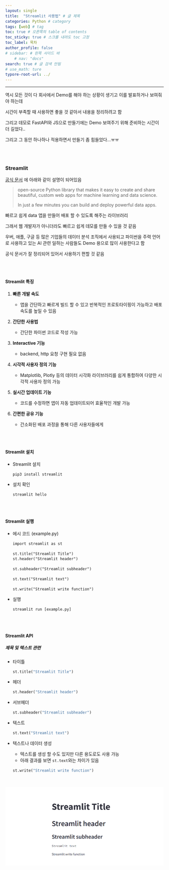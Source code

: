```yaml
---
layout: single
title:  "Streamlit 사용법" # 글 제목
categories: Python # category
tags: [web] # tag
toc: true # 오른쪽의 table of contents
toc_sticky: true # 스크롤 내려도 toc 고정
toc_label: 목차
author_profile: false
# sidebar: # 왼쪽 사이드 바
    # nav: "docs"
search: true # 글 검색 안됨
# use_math: ture
typore-root-url: ../
---
```


****

역시 모든 것이 다 회사에서 Demo를 해야 하는 상황이 생기고 이를 발표하거나 보여줘야 하는데

시간이 부족할 때 사용하면 좋을 것 같아서 내용을 정리하려고 함 

그리고 데모로 FastAPI와 JS으로 만들기에는 Demo 보여주기 위해 준비하는 시간이 더 길었다..  

그리고 그 동안 하나하나 적용하면서 만들기 좀 힘들었다...ㅠㅠ 

<br>

<br>

### Streamlit

[공식 문서](https://docs.streamlit.io/) 에 아래와 같이 설명이 되어있음 

> open-source Python library that makes it easy to create and share beautiful, custom web apps for  machine learning and data science.
>
>  In just a few minutes you can build and deploy powerful data apps.



빠르고 쉽게 data 앱을 만들어 배포 할 수 있도록 해주는 라이브러리 

그래서 웹 개발자가 아니더라도 빠르고 쉽게 데모를 만들 수 있을 것 같음

우버, 애플, 구글 등 많은 기업들의 데이터 분석 조직에서 사용되고 파이썬을 주력 언어로 사용하고 있는 AI 관련 일하는 사람들도 Demo 용으로 많이 사용한다고 함

공식 문서가 잘 정리되어 있어서 사용하기 편할 것 같음



<br>

<br>



#### Streamlit 특징

1. **빠른 개발 속도**

   - 앱을 간단하고 빠르게 빌드 할 수 있고 반복적인 프로토타이핑이 가능하고 배포 속도를 높일 수 있음

2. **간단한 사용법**

   - 간단한 파이썬 코드로 작성 가능

   

3. **Interactive 기능**

   - backend, http 요청 구현 필요 없음

4. **시각적 사용자 정의 기능**

   - Matplotlib, Plotly 등의 데이터 시각화 라이브러리를 쉽게 통합하여 다양한 시각적 사용자 정의 가능 

5. **실시간 업데이트 기능**

   - 코드를 수정하면 앱이 자동 업데이트되어 효율적인 개발 가능

6. **간편한 공유 기능**

   - 간소화된 배포 과정을 통해 다른 사용자들에게 



<br>

<br>

#### Streamlit 설치 

- Streamlit 설치

  ``````
  pip3 install streamlit
  ``````

- 설치 확인

  ``````
  streamlit hello
  ``````



<br>

<br>



#### Streamlit 실행

- 에시 코드 (example.py)

  ```
  import streamlit as st
  
  st.title("Streamlit Title")
  st.header("Streamlit header")
  
  st.subheader("Streamlit subheader")
  
  st.text("Streamlit text")
  
  st.write("Streamlit write function")
  ```

  

- 실행

  ```
  streamlit run [example.py]
  ```



<br>

<br>



#### Streamlit API

##### 제목 및 텍스트 관련

- 타이틀

  ```python
  st.title("Streamlit Title")
  ```

- 헤더

  ```python
  st.header("Streamlit header")
  ```

- 서브헤더

  ```python
  st.subheader("Streamlit subheader")
  ```

- 텍스트

  ```python
  st.text("Streamlit text")
  ```

- 텍스트나 데이터 생성

  - 텍스트를 생성 할 수도 있지만 다른 용도로도 사용 가능
  - 아래 결과를 보면 `st.text`와는 차이가 있음
  
  ```python
  st.write("Streamlit write function")
  ```
  



<br>

![1](/images/2024-03-06-4/1.png)

